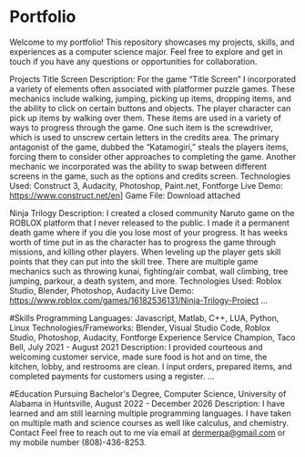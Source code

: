 # Portfolio
Welcome to my portfolio! This repository showcases my projects, skills, and experiences as a computer science major. Feel free to explore and get in touch if you have any questions or opportunities for collaboration.

Projects
Title Screen
Description: For the game “Title Screen” I incorporated a variety of elements often associated with platformer puzzle games. These mechanics include walking, jumping, picking up items, dropping items, and the ability to click on certain buttons and objects. The player character can pick up items by walking over them. These items are used in a variety of ways to progress through the game. One such item is the screwdriver, which is used to unscrew certain letters in the credits area. The primary antagonist of the game, dubbed the “Katamogiri,” steals the players items, forcing them to consider other approaches to completing the game. Another mechanic we incorporated was the ability to swap between different screens in the game, such as the options and credits screen.
Technologies Used: Construct 3, Audacity, Photoshop, Paint.net, Fontforge
Live Demo: https://www.construct.net/en]
Game File: Download attached

Ninja Trilogy
Description: I created a closed community Naruto game on the ROBLOX platform that I never released to the public. I made it a permanent death game where if you die you lose most of your progress. It has weeks worth of time put in as the character has to progress the game through missions, and killing other players. When leveling up the player gets skill points that they can put into the skill tree. There are multiple game mechanics such as throwing kunai, fighting/air combat, wall climbing, tree jumping, parkour, a death system, and more.
Technologies Used: Roblox Studio, Blender, Photoshop, Audacity
Live Demo: https://www.roblox.com/games/16182536131/Ninja-Trilogy-Project
...

#Skills
Programming Languages: Javascript, Matlab, C++, LUA, Python, Linux
Technologies/Frameworks: Blender, Visual Studio Code, Roblox Studio, Photoshop, Audacity, Fontforge
Experience
Service Champion, Taco Bell, July 2021 - August 2021
Description: I provided courteous and welcoming customer service, made sure food is hot and on time, the kitchen, lobby, and restrooms are clean. I input orders, prepared items, and completed payments for customers using a register.
...

#Education
Pursuing Bachelor's Degree, Computer Science, University of Alabama in Huntsville, August 2022 - December 2026
Description: I have learned and am still learning multiple programming languages. I have taken on multiple math and science courses as well like calculus, and chemistry.
Contact
Feel free to reach out to me via email at dermerpa@gmail.com or my mobile number (808)-436-8253.
